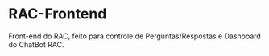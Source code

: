 # RAC-Frontend

Front-end do RAC, feito para controle de Perguntas/Respostas e Dashboard do ChatBot RAC.
